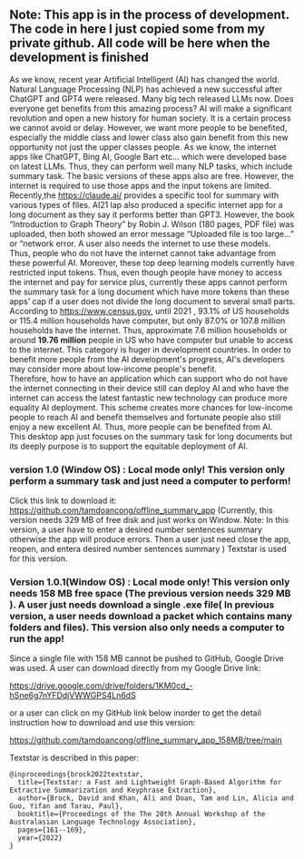 ﻿## Note: This app is in the process of development. The code in here I just copied some from my private github. All code will be here when the development is finished
As we know, recent year Artificial Intelligent (AI) has changed the world. Natural Language Processing
(NLP) has achieved a new successful after ChatGPT and GPT4 were released. Many big tech released LLMs 
now. Does everyone get benefits from this amazing process? AI will make a significant revolution and 
open a new history for human society. It is a certain process we cannot avoid or delay. However, we want
more people to be benefited, especially the middle class and lower class also gain benefit from this
new opportunity not just the upper classes people. As we know, the internet apps like ChatGPT, Bing AI,
Google Bart etc... which were developed base on latest LLMs. Thus, they can perform well many NLP tasks,
which include summary task. The basic versions of these apps also are free. However, the internet is required to use those apps and the input tokens are limited.  
Recently,the https://claude.ai/ provides a specific tool for summary with various types of files. AI21 lap also produced a specific internet app for a long document as they say it performs better
than GPT3. However, the book “Introduction to Graph Theory” by Robin J. Wilson (180 pages, PDF file) 
was uploaded, then both showed an error message “Uploaded file is too large…” or “network error.
A user also needs the internet to use these models.   
Thus, people who do not have the internet cannot take advantage from these powerful AI. Moreover, these top deep learning models currently have restricted 
input tokens. Thus, even though people have money to access the internet and pay for service plus, 
currently these apps cannot perform the summary task for a long document which have more tokens than 
these apps’ cap if a user does not divide the long document to several small parts.   
According to https://www.census.gov, until 2021 , 93.1% of US households or 115.4 million households  have computer,
but only 87.0% or 107.8 million households have the internet. Thus, approximate 7.6 million households or around
**19.76 million** people in US who have computer but unable to access to the internet. This category is 
huger in development countries. In order to benefit more people from the AI development's progress, AI's developers 
may consider more about low-income people's benefit.   
Therefore, how to have an application which can support who do not 
have the internet connecting in their device still can deploy AI and who have the internet can access
the latest fantastic new technology can produce more equality AI deployment. This scheme creates more
chances for low-income people to reach AI and benefit themselves and fortunate people also still enjoy 
a new excellent AI. Thus, more people can be benefited from AI.   
This desktop app just focuses on the summary task
for long documents but its deeply purpose is to  support the equitable deployment of AI.
### version 1.0 (Window OS) : Local mode only! This version only perform a summary task and just need a  computer to perform!
Click this link to download it: https://github.com/tamdoancong/offline_summary_app  (Currently, this version needs 329 MB of free disk and just works on Window. Note: In this version, a user have to enter a desired number sentences summary otherwise the app will produce errors. Then a user just need close the app, reopen, and entera desired number sentences summary  )
Textstar is used for this version. 

### Version 1.0.1(Window OS) : Local mode only! This version only needs 158 MB free space (The previous version needs 329 MB ). A user just needs download a single .exe file( In previous version, a user needs download a packet which contains many folders and files). This version also only needs a computer to run the app!

Since a single file with 158 MB cannot be pushed to GitHub, Google Drive was used. A user can download directly from my Google Drive link:

https://drive.google.com/drive/folders/1KM0cd_-hSne6g7nYFDdjVWWGPS4Ln6dS

 or a user can click on my GitHub link below inorder to get the detail instruction how to download and use this version:

https://github.com/tamdoancong/offline_summary_app_158MB/tree/main

Textstar is described in this paper: 
```
@inproceedings{brock2022textstar,
  title={Textstar: a Fast and Lightweight Graph-Based Algorithm for Extractive Summarization and Keyphrase Extraction},
  author={Brock, David and Khan, Ali and Doan, Tam and Lin, Alicia and Guo, Yifan and Tarau, Paul},
  booktitle={Proceedings of the The 20th Annual Workshop of the Australasian Language Technology Association},
  pages={161--169},
  year={2022}
}
```